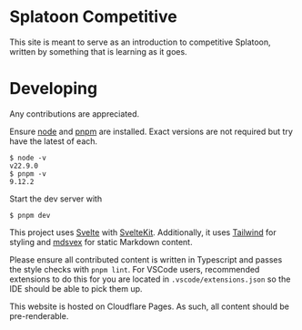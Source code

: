 # Splatoon Competitive

This site is meant to serve as an introduction to competitive Splatoon, written by something that is learning as it goes.

# Developing

Any contributions are appreciated.

Ensure [node](https://nodejs.org/en) and [pnpm](https://pnpm.io/) are installed. Exact versions are not required but try have the latest of each.

```
$ node -v
v22.9.0
$ pnpm -v
9.12.2
```

Start the dev server with

```
$ pnpm dev
```

This project uses [Svelte](https://svelte.dev/) with [SvelteKit](https://svelte.dev/docs/kit/introduction). Additionally, it uses [Tailwind](https://tailwindcss.com/) for styling and [mdsvex](https://mdsvex.pngwn.io/) for static Markdown content.

Please ensure all contributed content is written in Typescript and passes the style checks with `pnpm lint`. For VSCode users, recommended extensions to do this for you are located in `.vscode/extensions.json` so the IDE should be able to pick them up.

This website is hosted on Cloudflare Pages. As such, all content should be pre-renderable.

